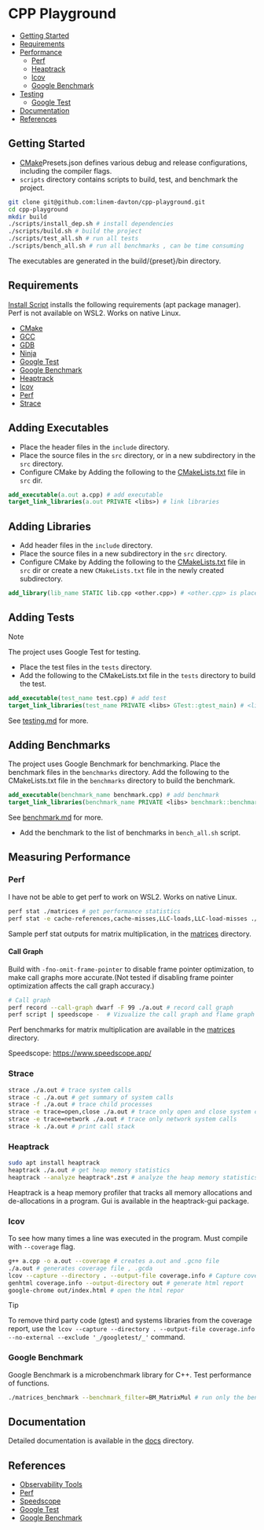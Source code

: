 # CPP Playground

- [Getting Started](#getting-started)
- [Requirements](#requirements)
- [Performance](#performance)
  - [Perf](#perf)
  - [Heaptrack](#heaptrack)
  - [lcov](#lcov)
  - [Google Benchmark](#google-benchmark)
- [Testing](#testing)
  - [Google Test](#google-test)
- [Documentation](#documentation)
- [References](#references)

## Getting Started

- [CMake](docs/CMake.md)Presets.json defines various debug and release configurations, including the compiler flags.
- `scripts` directory contains scripts to build, test, and benchmark the project.

```BASH
git clone git@github.com:linem-davton/cpp-playground.git
cd cpp-playground
mkdir build
./scripts/install_dep.sh # install dependencies
./scripts/build.sh # build the project
./scripts/test_all.sh # run all tests
./scripts/bench_all.sh # run all benchmarks , can be time consuming

```

The executables are generated in the build/{preset}/bin directory.

## Requirements

[Install Script](install_dep.sh) installs the following requirements (apt package manager).
Perf is not available on WSL2. Works on native Linux.

- [CMake](https://cmake.org/)
- [GCC](https://gcc.gnu.org/)
- [GDB](https://www.gnu.org/software/gdb/)
- [Ninja](https://ninja-build.org/)
- [Google Test](https://google.github.io/googletest/)
- [Google Benchmark](https://github.com/google/benchmark)
- [Heaptrack](https://github.com/KDE/heaptrack)
- [lcov](http://ltp.sourceforge.net/coverage/lcov.php)
- [Perf](https://docs.kernel.org/arch/arm64/perf.html#perf)
- [Strace](https://man7.org/linux/man-pages/man1/strace.1.html)

## Adding Executables

- Place the header files in the `include` directory.
- Place the source files in the `src` directory, or in a new subdirectory in the `src` directory.
- Configure CMake by Adding the following to the [CMakeLists.txt](src/CMakeLists.txt) file in `src` dir.

```cmake
add_executable(a.out a.cpp) # add executable
target_link_libraries(a.out PRIVATE <libs>) # link libraries
```

## Adding Libraries

- Add header files in the `include` directory.
- Place the source files in a new subdirectory in the `src` directory.
- Configure CMake by Adding the following to the [CMakeLists.txt](src/CMakeLists.txt) file in `src` dir or create a new `CMakeLists.txt` file in the newly created subdirectory.

```CMake
add_library(lib_name STATIC lib.cpp <other.cpp>) # <other.cpp> is placeholder for other source files
```

## Adding Tests

> [!NOTE]
> The project uses Google Test for testing.

- Place the test files in the `tests` directory.
- Add the following to the CMakeLists.txt file in the `tests` directory to build the test.

```CMake
add_executable(test_name test.cpp) # add test
target_link_libraries(test_name PRIVATE <libs> GTest::gtest_main) # <libs> is place holder for other libs
```

See [testing.md](docs/testing.md) for more.

## Adding Benchmarks

The project uses Google Benchmark for benchmarking. Place the benchmark files in the `benchmarks` directory.
Add the following to the CMakeLists.txt file in the `benchmarks` directory to build the benchmark.

```CMake
add_executable(benchmark_name benchmark.cpp) # add benchmark
target_link_libraries(benchmark_name PRIVATE <libs> benchmark::benchmark) # <libs> is place holder for other libs
```

See [benchmark.md](benchmarks/benchmark.md) for more.

- Add the benchmark to the list of benchmarks in `bench_all.sh` script.

## Measuring Performance

### Perf

I have not be able to get perf to work on WSL2. Works on native Linux.

```BASH
perf stat ./matrices # get performance statistics
perf stat -e cache-references,cache-misses,LLC-loads,LLC-load-misses ./matrices # get cache statistics
```

Sample perf stat outputs for matrix multiplication, in the [matrices](docs/matrices.md) directory.

#### Call Graph

Build with `-fno-omit-frame-pointer` to disable frame pointer optimization, to make call graphs more accurate.(Not tested if disabling frame pointer optimization affects the call graph accuracy.)

```BASH
# Call graph
perf record --call-graph dwarf -F 99 ./a.out # record call graph
perf script | speedscope -  # Vizualize the call graph and flame graph
```

Perf benchmarks for matrix multiplication are available in the [matrices](docs/matrices.md) directory.

Speedscope: https://www.speedscope.app/

### Strace

```BASH
strace ./a.out # trace system calls
strace -c ./a.out # get summary of system calls
strace -f ./a.out # trace child processes
strace -e trace=open,close ./a.out # trace only open and close system calls
strace -e trace=network ./a.out # trace only network system calls
strace -k ./a.out # print call stack
```

### Heaptrack

```BASH
sudo apt install heaptrack
heaptrack ./a.out # get heap memory statistics
heaptrack --analyze heaptrack*.zst # analyze the heap memory statistics
```

Heaptrack is a heap memory profiler that tracks all memory allocations and de-allocations in a program. Gui is available in the heaptrack-gui package.

### lcov

To see how many times a line was executed in the program.
Must compile with `--coverage` flag.

```BASH
g++ a.cpp -o a.out --coverage # creates a.out and .gcno file
./a.out # generates coverage file , .gcda
lcov --capture --directory . --output-file coverage.info # Capture coverage data from curr and sub dirs .gcda and .gcno files
genhtml coverage.info --output-directory out # generate html report
google-chrome out/index.html # open the html repor
```

> [!TIP]
> To remove third party code (gtest) and systems libraries from the coverage report, use the
> `lcov --capture --directory . --output-file coverage.info --no-external --exclude '_/googletest/_'` command.

### Google Benchmark

Google Benchmark is a microbenchmark library for C++. Test performance of functions.

```BASH
./matrices_benchmark --benchmark_filter=BM_MatrixMul # run only the benchmark with the name BM_MatrixMul
```

## Documentation

Detailed documentation is available in the [docs](docs) directory.

## References

- [Observability Tools](https://www.youtube.com/watch?v=C9vmS5xV23A)
- [Perf](https://www.brendangregg.com/perf.html)
- [Speedscope](https://www.npmjs.com/package/speedscope/v/0.7.0)
- [Google Test](https://google.github.io/googletest/)
- [Google Benchmark](https://github.com/google/benchmark)
